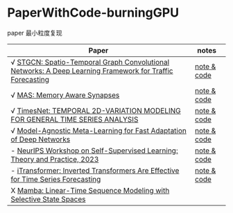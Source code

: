 # PaperWithCode-burningGPU
paper 最小粒度复现

|  Paper   | notes  |
|  ----  | ----  |
| √ [STGCN: Spatio-Temporal Graph Convolutional Networks: A Deep Learning Framework for Traffic Forecasting](https://arxiv.org/pdf/1709.04875v4.pdf)  | [note & code](./STGCN) |
| √ [MAS: Memory Aware Synapses](https://arxiv.org/pdf/1711.09601.pdf) | [note & code](./MAS) |
| √ [TimesNet: TEMPORAL 2D-VARIATION MODELING FOR GENERAL TIME SERIES ANALYSIS](https://openreview.net/pdf?id=ju_Uqw384Oq) | [note & code](./TimesNet) |
| √ [Model-Agnostic Meta-Learning for Fast Adaptation of Deep Networks](https://arxiv.org/pdf/1703.03400.pdf) | [note & code](./MAML) |
| - [NeurIPS Workshop on Self-Supervised Learning: Theory and Practice, 2023](https://sslneurips23.github.io/paper_pdfs/paper_29.pdf) | [note & code](./PatchTST_PITS) |
| - [iTransformer: Inverted Transformers Are Effective for Time Series Forecasting](https://arxiv.org/pdf/2310.06625.pdf)|[note & code](./iTransformer) |
|X [Mamba: Linear-Time Sequence Modeling with Selective State Spaces](https://arxiv.org/pdf/2312.00752.pdf)|




